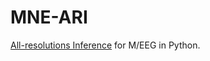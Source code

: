 # MNE-ARI

[All-resolutions Inference](https://doi.org/10.1016/j.neuroimage.2018.07.060) for M/EEG in Python.

